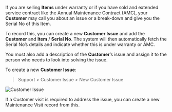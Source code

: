 If you are selling **Items** under warranty or if you have sold and extended
service contract like the Annual Maintenance Contract (AMC), your **Customer**
may call you about an issue or a break-down and give you the Serial No of this
Item.

To record this, you can create a new **Customer Issue** and add the
**Customer** and **Item** / **Serial No**. The system will then automatically
fetch the Serial No’s details and indicate whether this is under warranty or
AMC.

You must also add a description of the **Customer**’s issue and assign it to
the person who needs to look into solving the issue.

To create a new **Customer Issue**:

> Support > Customer Issue > New Customer Issue

![Customer Issue](assets/manual_erpnext_com/old_images/erpnext/customer-issue.png)

If a Customer visit is required to address the issue, you can create a new
Maintenance Visit record from this.

